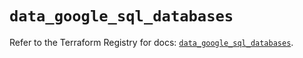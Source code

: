 # `data_google_sql_databases`

Refer to the Terraform Registry for docs: [`data_google_sql_databases`](https://registry.terraform.io/providers/hashicorp/google/6.38.0/docs/data-sources/sql_databases).
